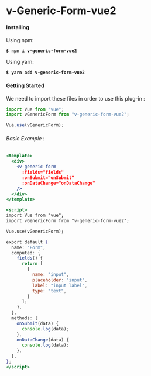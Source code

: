 # v-Generic-Form-vue2

#### Installing

Using npm: 

**`$ npm i v-generic-form-vue2`**

Using yarn: 

**`$ yarn add v-generic-form-vue2`**

#### Getting Started

We need to import these files in order to use this plug-in :

```js
import Vue from "vue";
import vGenericForm from "v-generic-form-vue2";

Vue.use(vGenericForm);
```

###### Basic Example :

```jsx
<template>
  <div>
    <v-generic-form
      :fields="fields"
      :onSubmit="onSubmit"
      :onDataChange="onDataChange"
    />
  </div>
</template>

<script>
import Vue from "vue";
import vGenericForm from "v-generic-form-vue2";

Vue.use(vGenericForm);

export default {
  name: "Form",
  computed: {
    fields() {
      return [
        {
          name: "input",
          placeholder: "input",
          label: "input label",
          type: "text",
        }
      ];
    },
  },
  methods: {
    onSubmit(data) {
      console.log(data);
    },
    onDataChange(data) {
      console.log(data);
    },
  },
};
</script>
```
